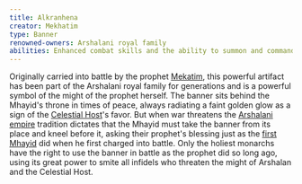 ```yaml
---
title: Alkranhena
creator: Mekhatim
type: Banner
renowned-owners: Arshalani royal family
abilities: Enhanced combat skills and the ability to summon and command angels
---
```


Originally carried into battle by the prophet [Mekatim](https://raldamain.com/en/characters/age%20of%20triumph/mekhatim.html), this powerful artifact has been part of the Arshalani royal family for generations and is a powerful symbol of the might of the prophet herself. The banner sits behind the Mhayid's throne in times of peace,  always radiating a faint golden glow as a sign of the [Celestial Host](https://raldamain.com/en/creatures/superior%20beings/celestial%20host/)'s favor. But when war threatens the [Arshalani empire](https://raldamain.com/en/ideas/nations/arshalan.html) tradition dictates that the Mhayid must take the banner from its place and kneel before it, asking their prophet's blessing just as the [first Mhayid](https://raldamain.com/en/characters/age%20of%20triumph/canrim.html) did when he first charged into battle. Only the holiest monarchs have the right to use the banner in battle as the prophet did so long ago, using its great power to smite all infidels who threaten the might of Arshalan and the Celestial Host.
